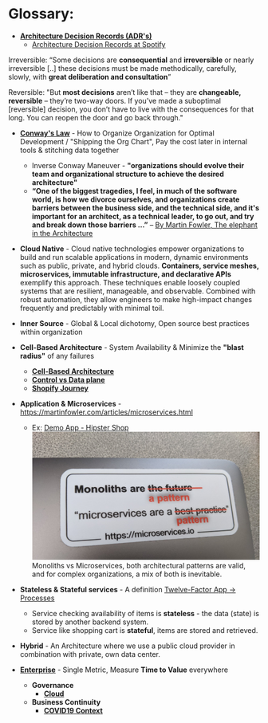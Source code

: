 # Glossary:
* [**Architecture Decision Records (ADR's)**](https://engineering.walmart.com/adrs) 
  * [Architecture Decision Records at Spotify](https://www.infoq.com/news/2020/04/architecture-decision-records/)

Irreversible: “Some decisions are **consequential** and **irreversible** or nearly irreversible [..] these decisions must be made methodically, carefully, slowly, with **great deliberation and consultation**”

Reversible: "But **most decisions** aren’t like that – they are **changeable, reversible** – they’re two-way doors. If you’ve made a suboptimal [reversible] decision, you don’t have to live with the consequences for that long. You can reopen the door and go back through."
    
* [**Conway's Law**](http://www.melconway.com/Home/Conways_Law.html) - How to Organize Organization for Optimal Development / "Shipping the Org Chart",  Pay the cost later in internal tools & stitching data together
  * Inverse Conway Maneuver - **"organizations should evolve their team and organizational structure to achieve the desired architecture"**
  * **“One of the biggest tragedies, I feel, in much of the software world, is how we divorce ourselves, and organizations create barriers between the business side, and the technical side, and it's important for an architect, as a technical leader, to go out, and try and break down those barriers …”** – [By Martin Fowler, The elephant in the Architecture](https://www.oreilly.com/radar/the-elephant-in-the-architecture/) 
* **Cloud Native** - Cloud native technologies empower organizations to build and run scalable applications in modern, dynamic environments such as public, private, and hybrid clouds. **Containers, service meshes, microservices, immutable infrastructure, and declarative APIs** exemplify this approach. These techniques enable loosely coupled systems that are resilient, manageable, and observable. Combined with robust automation, they allow engineers to make high-impact changes frequently and predictably with minimal toil.

* **Inner Source** - Global & Local dichotomy, Open source best practices within organization
* **Cell-Based Architecture** - System Availability & Minimize the **"blast radius"** of any failures
   * [**Cell-Based Architecture**](https://github.com/wso2/reference-architecture/blob/master/reference-architecture-cell-based.md)
   * [**Control vs Data plane**](http://www.cs.cmu.edu/~4D/papers/greenberg-ccr05.pdf)
   * [**Shopify Journey**](https://engineering.shopify.com/blogs/engineering/e-commerce-at-scale-inside-shopifys-tech-stack)
* **Application & Microservices** - https://martinfowler.com/articles/microservices.html
   * Ex: [Demo App - Hipster Shop](https://github.com/GoogleCloudPlatform/microservices-demo)
![](https://github.com/ankumar/Architecture/blob/master/images/microservices.png)
Monoliths vs Microservices, both architectural patterns are valid, and for complex organizations, a mix of both is inevitable.
* **Stateless & Stateful services** - A definition [Twelve-Factor App -> Processes](https://12factor.net/processes)
   * Service checking availability of items is **stateless** - the data (state) is stored by another backend system.
   * Service like shopping cart is **stateful**, items are stored and retrieved.
* **Hybrid** - An Architecture where we use a public cloud provider in combination with private, own data center.
* [**Enterprise**](https://learning.oreilly.com/library/view/lean-enterprise/9781491946527/) - Single Metric, Measure **Time to Value** everywhere
   * **Governance**
     * [**Cloud**](https://aws.amazon.com/blogs/enterprise-strategy/governance-in-the-cloud-and-in-the-digital-age-part-one/)
   * **Business Continuity**
     * [**COVID19 Context**](https://azure.microsoft.com/en-us/blog/update-3-business-continuity-azure/)

